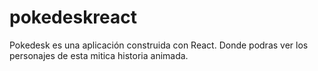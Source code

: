 # pokedeskreact
Pokedesk es una aplicación construida con React. Donde podras ver los personajes de esta mitica historia animada. 
